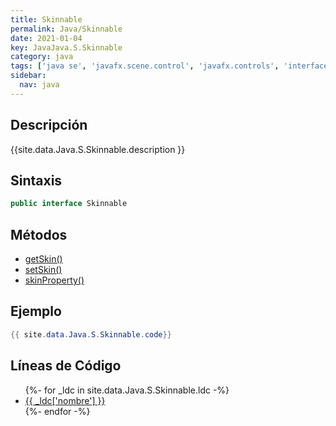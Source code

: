 ```yaml
---
title: Skinnable
permalink: Java/Skinnable
date: 2021-01-04
key: JavaJava.S.Skinnable
category: java
tags: ['java se', 'javafx.scene.control', 'javafx.controls', 'interface java', 'JavaFX 2.0']
sidebar: 
  nav: java
---
```


## Descripción
{{site.data.Java.S.Skinnable.description }}

## Sintaxis
~~~java
public interface Skinnable
~~~

## Métodos
* [getSkin()](/Java/Skinnable/getSkin)
* [setSkin()](/Java/Skinnable/setSkin)
* [skinProperty()](/Java/Skinnable/skinProperty)

## Ejemplo
~~~java
{{ site.data.Java.S.Skinnable.code}}
~~~

## Líneas de Código
<ul>
{%- for _ldc in site.data.Java.S.Skinnable.ldc -%}
   <li>
       <a href="{{_ldc['url'] }}">{{ _ldc['nombre'] }}</a>
   </li>
{%- endfor -%}
</ul>
